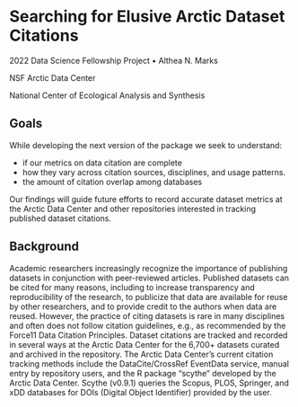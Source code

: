 # Searching for Elusive Arctic Dataset Citations
2022 Data Science Fellowship Project • Althea N. Marks

NSF Arctic Data Center 

National Center of Ecological Analysis and Synthesis

## Goals

While developing the next version of the package we seek to understand:

  - if our metrics on data citation are complete
  - how they vary across citation sources, disciplines, and usage patterns. 
  - the amount of citation overlap among databases

Our findings will guide future efforts to record accurate dataset metrics at the Arctic Data Center and other repositories interested in tracking published dataset citations.

## Background


Academic researchers increasingly recognize the importance of publishing datasets in conjunction with peer-reviewed articles. 
Published datasets can be cited for many reasons, including to increase transparency and reproducibility of the research, to publicize that data are available for reuse by other researchers, and to provide credit to the authors when data are reused. 
However, the practice of citing datasets is rare in many disciplines and often does not follow citation guidelines, e.g., as recommended by the Force11 Data Citation Principles. 
Dataset citations are tracked and recorded in several ways at the Arctic Data Center for the 6,700+ datasets curated and archived in the repository. 
The Arctic Data Center’s current citation tracking methods include the DataCite/CrossRef EventData service, manual entry by repository users, and the R package “scythe” developed by the Arctic Data Center. Scythe (v0.9.1) queries the Scopus, PLOS, Springer, and xDD databases for DOIs (Digital Object Identifier) provided by the user. 



